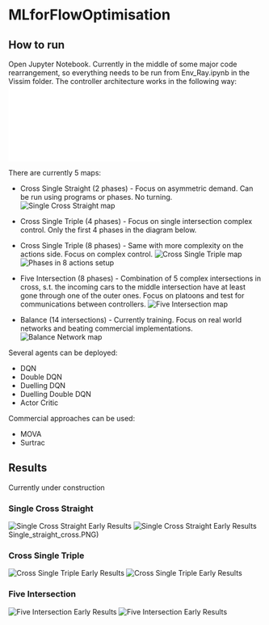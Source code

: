 # MLforFlowOptimisation


## How to run
Open Jupyter Notebook. Currently in the middle of some major code rearrangement, so everything needs to be run from Env_Ray.ipynb in the Vissim folder.
The controller architecture works in the following way:
 ![Controller Architecture](./md_pics/Interface2.pdf)


There are currently 5 maps:
 - Cross Single Straight (2 phases) - Focus on asymmetric demand. Can be run using programs or phases. No turning.
 ![Single Cross Straight map](./md_pics/Single_straight_cross.PNG)

 - Cross Single Triple (4 phases) - Focus on single intersection complex control. Only the first 4 phases in the diagram below.
 - Cross Single Triple (8 phases) - Same with more complexity on the actions side. Focus on complex control.
 ![Cross Single Triple map](./md_pics/Single_cross_triple.PNG)
 ![Phases in 8 actions setup](./md_pics/Triple_phase.PNG)
 
 - Five Intersection (8 phases) - Combination of 5 complex intersections in cross, s.t. the incoming cars to the middle intersection have at least gone through one of the outer ones. Focus on platoons and test for communications between controllers.
 ![Five Intersection map](./md_pics/Five_intersection.PNG)
 
 - Balance (14 intersections) - Currently training. Focus on real world networks and beating commercial implementations.
  ![Balance Network map](./md_pics/Balance.PNG)

 Several agents can be deployed:
 - DQN
 - Double DQN
 - Duelling DQN
 - Duelling Double DQN
 - Actor Critic
 
 Commercial approaches can be used:
 - MOVA
 - Surtrac

## Results
Currently under construction

### Single Cross Straight
 ![Single Cross Straight Early Results](./md_pics/SCS_Delay.png)
 ![Single Cross Straight Early Results](./md_pics/SCS_Stop_Delay.png)
Single_straight_cross.PNG)

### Cross Single Triple
 ![Cross Single Triple Early Results](./md_pics/SCT_Delay.png)
 ![Cross Single Triple Early Results](./md_pics/SCT_Stop_Delay.png)

### Five Intersection
 ![Five Intersection Early Results](./md_pics/FI_Delay2.png)
 ![Five Intersection Early Results](./md_pics/FI_Stop_Delay2.png)


